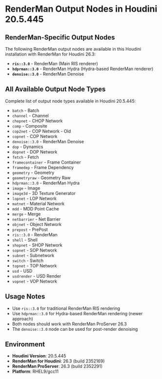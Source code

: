 # RenderMan Output Nodes in Houdini 20.5.445

## RenderMan-Specific Output Nodes

The following RenderMan output nodes are available in this Houdini installation with RenderMan for Houdini 26.3:

- **`ris::3.0`** - RenderMan (Main RIS renderer)
- **`hdprman::3.0`** - RenderMan Hydra (Hydra-based RenderMan renderer)
- **`denoise::3.0`** - RenderMan Denoise

## All Available Output Node Types

Complete list of output node types available in Houdini 20.5.445:

- `batch` - Batch
- `channel` - Channel
- `chopnet` - CHOP Network
- `comp` - Composite
- `cop2net` - COP Network - Old
- `copnet` - COP Network
- `denoise::3.0` - RenderMan Denoise
- `dop` - Dynamics
- `dopnet` - DOP Network
- `fetch` - Fetch
- `framecontainer` - Frame Container
- `framedep` - Frame Dependency
- `geometry` - Geometry
- `geometryraw` - Geometry Raw
- `hdprman::3.0` - RenderMan Hydra
- `image` - Image
- `image3d` - 3D Texture Generator
- `lopnet` - LOP Network
- `matnet` - Material Network
- `mdd` - MDD Point Cache
- `merge` - Merge
- `netbarrier` - Net Barrier
- `objnet` - Object Network
- `prepost` - PrePost
- `ris::3.0` - RenderMan
- `shell` - Shell
- `shopnet` - SHOP Network
- `sopnet` - SOP Network
- `subnet` - Subnetwork
- `switch` - Switch
- `topnet` - TOP Network
- `usd` - USD
- `usdrender` - USD Render
- `vopnet` - VOP Network

## Usage Notes

- Use `ris::3.0` for traditional RenderMan RIS rendering
- Use `hdprman::3.0` for Hydra-based RenderMan rendering (newer approach)
- Both nodes should work with RenderMan ProServer 26.3
- The `denoise::3.0` node can be used for post-render denoising

## Environment

- **Houdini Version**: 20.5.445
- **RenderMan for Houdini**: 26.3 (build 2352169)
- **RenderMan ProServer**: 26.3 (build 2352291)
- **Platform**: RHEL9/gcc11